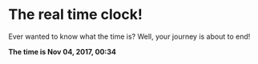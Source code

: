 # The real time clock!

Ever wanted to know what the time is? Well, your journey is about to end!

**The time is Nov 04, 2017, 00:34**